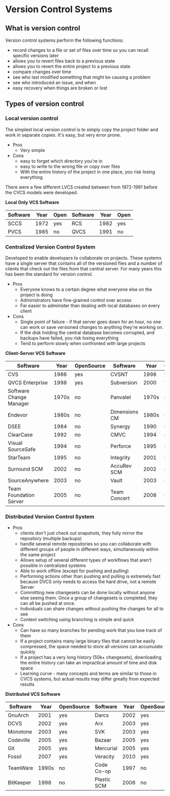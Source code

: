 # Version Control Systems

## What is version control
Version control systems perform the following functions:
* record changes to a file or set of files over time so you can recall specific versions later
* allows you to revert files back to a previous state
* allows you to revert the entire project to a previous state
* compare changes over time
* see who last modified something that might be causing a problem
* see who introduced an issue, and when
* easy recovery when things are broken or lost

## Types of version control
### Local version control
The simplest local version control is to simply copy the project folder and work in separate copies. It's easy, but very error prone.
* Pros
  * Very simple
* Cons
  * easy to forget which directory you're in
  * easy to write to the wrong file or copy over files
  * With the entire history of the project in one place, you risk losing everything

There were a few different LVCS created between from 1972-1991 before the CVCS models were developed.

**Local Only VCS Software**

Software|Year|Open|Software|Year|Open
---|---|---|---|---|---
SCCS|1972|yes|RCS|1982|yes
PVCS|1985|no|QVCS|1991|no

### Centralized Version Control System
Developed to enable developers to collaborate on projects. These systems have a single
server that contains all of the versioned files and a number of clients that check out the
files from that central server. For many years this has been the standard for version control.
* Pros
  * Everyone knows to a certain degree what everyone else on the project is doing
  * Administrators have fine-grained control over access
  * Far easier to administer than dealing with local databases on every client
* Cons
  * Single point of failure - if that server goes down for an hour, no one can
  work or save versioned changes to anything they're working on.
  * If the disk holding the central database becomes corrupted, and backups have failed, you risk losing everything
  * Tend to perform slowly when confronted with large projects

**Client-Server VCS Software**

Software | Year| OpenSource | Software | Year|  OpenSource |
---------|------|--------|----------|-----|---------|
CVS|1986|yes|CVSNT|1998|yes
QVCS Enterprise|1998|yes|Subversion|2000|yes
Software Change Manager|1970s|no|Panvalet|1970s|no
Endevor|1980s|no|Dimensions CM|1980s|no
DSEE|1984|no|Synergy|1990|no
ClearCase|1992|no|CMVC|1994|no
Visual SourceSafe|1994|no|Perforce|1995|no
StarTeam|1995|no|Integrity|2001|no
Surround SCM|2002|no|AccuRev SCM|2002|no
SourceAnywhere|2003|no|Vault|2003|no
Team Foundation Server|2005|no|Team Concert|2008|no

### Distributed Version Control System

* Pros
  * clients don't just check out snapshots, they fully mirror the repository (multiple backups)
  * handle several remote repositories so you can collaborate with different groups of people in
  different ways, simultaneously within the same project
  * Allows setup of several different types of workflows that aren't possible in centralized systems
  * Able to work offline (except for pushing and pulling)
  * Performing actions other than pushing and pulling is extremely fast because DVCS only needs to access the hard drive, not a remote Server
  * Committing new changesets can be done locally without anyone else seeing them. Once a group of changesets is completed, they can all be pushed at once.
  * Individuals can share changes without pushing the changes for all to see
  * Context switching using branching is simple and quick
* Cons
    * Can have so many branches for pending work that you lose track of them
    * If a project contains many large binary files that cannot be easily compressed, the space needed to store all versions can accumulate quickly
    * If a project has a very long history (50k+ changesets), downloading the entire history can take an impractical amount of time and disk space
    * Learning curve - many concepts and terms are similar to those in CVCS systems, but actual results may differ greatly from expected results

**Distributed VCS Software**

Software|Year|OpenSource|Software|Year|OpenSource|
--------|----|------|--------|----|------|
GnuArch|2001|yes|Darcs|2002|yes
DCVS|2002|yes|Arx|2003|yes
Monotone|2003|yes|SVK|2003|yes
Codeville|2005|yes|Bazaar|2005|yes
Git|2005|yes|Mercurial|2005|yes
Fossil|2007|yes|Veracity|2010|yes
TeamWare|1990s|no|Code Co-op|1997|no
BitKeeper|1998|no|Plastic SCM|2006|no
